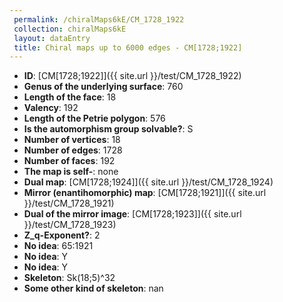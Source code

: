 ```yaml
--- 
 permalink: /chiralMaps6kE/CM_1728_1922 
 collection: chiralMaps6kE
 layout: dataEntry
 title: Chiral maps up to 6000 edges - CM[1728;1922]
---
```


- **ID**: [CM[1728;1922]]({{ site.url }}/test/CM_1728_1922)
- **Genus of the underlying surface**: 760
- **Length of the face**: 18
- **Valency**: 192
- **Length of the Petrie polygon**: 576
- **Is the automorphism group solvable?**: S
- **Number of vertices**: 18
- **Number of edges**: 1728
- **Number of faces**: 192
- **The map is self-**: none
- **Dual map**: [CM[1728;1924]]({{ site.url }}/test/CM_1728_1924)
- **Mirror (enantihomorphic) map**: [CM[1728;1921]]({{ site.url }}/test/CM_1728_1921)
- **Dual of the mirror image**: [CM[1728;1923]]({{ site.url }}/test/CM_1728_1923)
- **Z_q-Exponent?**: 2
- **No idea**:  65:1921
- **No idea**: Y
- **No idea**: Y
- **Skeleton**: Sk(18;5)^32
- **Some other kind of skeleton**: nan
